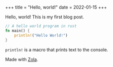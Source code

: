 +++
title = "Hello, world!"
date = 2022-01-15
+++

Hello, world!
This is my first blog post.


```rust
// A hello world program in rust
fn main() {
	println!("Hello World!")
}
```
`println!` is a macro that prints text to the console.

Made with [Zola](https://www.getzola.org).
